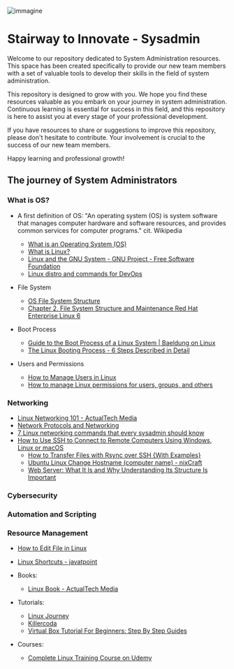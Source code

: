 ![immagine](immagine.png)
# Stairway to Innovate - Sysadmin
Welcome to our repository dedicated to System Administration resources. This space has been created specifically to provide our new team members with a set of valuable tools to develop their skills in the field of system administration.

This repository is designed to grow with you. We hope you find these resources valuable as you embark on your journey in system administration. Continuous learning is essential for success in this field, and this repository is here to assist you at every stage of your professional development.

If you have resources to share or suggestions to improve this repository, please don't hesitate to contribute. Your involvement is crucial to the success of our new team members.

Happy learning and professional growth!

## The journey of System Administrators

### What is OS? 

  * A first definition of OS: "An operating system (OS) is system software that manages computer hardware and software resources, and provides common services for computer programs." cit. Wikipedia

    * [What is an Operating System (OS)](https://www.javatpoint.com/operating-system)
    * [What is Linux?](https://www.redhat.com/en/topics/linux/what-is-linux)
    * [Linux and the GNU System - GNU Project - Free Software Foundation](https://www.gnu.org/gnu/linux-and-gnu.it.html)
    * [Linux distro and commands for DevOps](https://medium.com/cloud-native-daily/mastering-linux-for-devops-engineers-essential-commands-and-practices-for-success-a608a718069f)
  
  * File System
    * [OS File System Structure](https://www.tutorialspoint.com/file-system-structure)
    * [Chapter 2. File System Structure and Maintenance Red Hat Enterprise Linux 6](https://access.redhat.com/documentation/it-it/red_hat_enterprise_linux/6/html/storage_administration_guide/ch-filesystem)

  * Boot Process
    * [Guide to the Boot Process of a Linux System | Baeldung on Linux](https://www.baeldung.com/linux/boot-process)
    * [The Linux Booting Process - 6 Steps Described in Detail](https://www.freecodecamp.org/news/the-linux-booting-process-6-steps-described-in-detail/)
  * Users and Permissions
    * [How to Manage Users in Linux](https://www.freecodecamp.org/news/how-to-manage-users-in-linux/)
    * [How to manage Linux permissions for users, groups, and others](https://www.redhat.com/sysadmin/manage-permissions)
  
### Networking
   * [Linux Networking 101 - ActualTech Media](https://www.actualtechmedia.com/wp-content/uploads/2017/12/CUMULUS-NETWORKS-Linux101.pdf)
   * [Network Protocols and Networking](https://www.html.it/pag/71625/protocolli-di-rete-e-networking/)
   * [7 Linux networking commands that every sysadmin should know](https://www.redhat.com/sysadmin/7-great-network-commands)
  * [How to Use SSH to Connect to Remote Computers Using Windows, Linux or macOS](https://www.tomshardware.com/how-to/use-ssh-connect-to-remote-computer)
    * [How to Transfer Files with Rsync over SSH {With Examples}](https://phoenixnap.com/kb/how-to-rsync-over-ssh)
    * [Ubuntu Linux Change Hostname (computer name) - nixCraft](https://www.cyberciti.biz/faq/ubuntu-change-hostname-command/)
    * [Web Server: What It Is and Why Understanding Its Structure Is Important](https://www.laramind.com/blog/web-server-cosa-sono-perche-sono-importanti/)

### Cybersecurity

### Automation and Scripting

### Resource Management
  * [How to Edit File in Linux](https://linuxhint.com/how-to-edit-file-in-linux/)
  * [Linux Shortcuts - javatpoint](https://www.javatpoint.com/linux-shortcuts)

  * Books:

    * [Linux Book - ActualTech Media](https://www.actualtechmedia.com/wp-content/uploads/2017/12/CUMULUS-NETWORKS-Linux101.pdf)

  * Tutorials:

    * [Linux Journey](https://linuxjourney.com/)
    * [Killercoda](https://killercoda.com/pawelpiwosz/course/linuxFundamentals)
    * [Virtual Box Tutorial For Beginners: Step By Step Guides](https://devopscube.com/virtual-box-tutorial/)
   
  * Courses:

    * [Complete Linux Training Course on Udemy](https://www.udemy.com/course/complete-linux-training-course-to-get-your-dream-it-job/learn/lecture/39823778#content)

